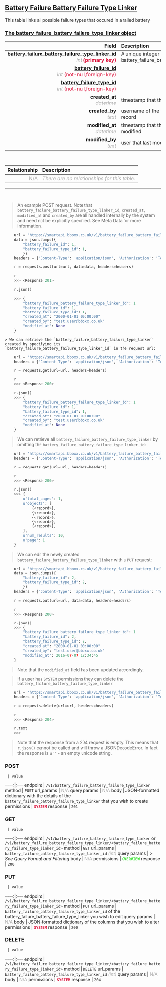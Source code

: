 ## <u>Battery Failure Battery Failure Type Linker</u>
This table links all possible failure types that occured in a failed battery


### <u>The battery_failure_battery_failure_type_linker object</u>

Field | Description
------:|:------------
__battery_failure_battery_failure_type_linker_id__ <br><font color="DarkGray">_int_</font> <font color="Crimson">__(primary key)__</font> | A unique integer identifier for each battery_failure_battery_failure_type_linker.
__<a href="/#battery-failure">battery_failure_id</a>__ <br><font color="DarkGray">_int_</font> <font color="Crimson">(not-null,foreign-key)</font> | 
__<a href="/#battery-failure-type">battery_failure_type_id</a>__ <br><font color="DarkGray">_int_</font> <font color="Crimson">(not-null,foreign-key)</font> | 
__created_at__  <br><font color="DarkGray">_datetime_</font> | timestamp that the record was created at
__created_by__  <br><font color="DarkGray">_text_</font>| username of the user who created the record
__modified_at__ <br><font color="DarkGray">_datetime_</font>| timestamp that the record was last modified
__modified_by__ <br><font color="DarkGray">_text_</font>| user that last modified the record

<br>

Relationship | Description
-------------:|:------------
<font color="DarkGray">N/A</font> | <font color="DarkGray">_There are no relationships for this table._</font>

<hr>
<br>

> An example POST request. Note that `battery_failure_battery_failure_type_linker_id`, `created_at`, `modified_at` and `created_by` are all handled internally by the system and need not be explicitly specified. See Meta Data for more information.

```python
    url = "https://smartapi.bboxx.co.uk/v1/battery_failure_battery_failure_type_linker"
    data = json.dumps({
		"battery_failure_id": 1,
		"battery_failure_type_id": 1,
		})
    headers = {'Content-Type': 'application/json', 'Authorization': 'Token token=A_VALID_TOKEN'}

    r = requests.post(url=url, data=data, headers=headers)

    r
    >>> <Response 201>

    r.json()

    >>> {
		"battery_failure_battery_failure_type_linker_id": 1
		"battery_failure_id": 1,
		"battery_failure_type_id": 1,
		"created_at": "2000-01-01 00:00:00"
		"created_by": "test.user@bboxx.co.uk"
		"modified_at": None
	}
```

    > We can retrieve the `battery_failure_battery_failure_type_linker` created by specifying its `battery_failure_battery_failure_type_linker_id` in the request url:

```python
    url = 'https://smartapi.bboxx.co.uk/v1/battery_failure_battery_failure_type_linker/1'
    headers = {'Content-Type': 'application/json', 'Authorization': 'Token token=A_VALID_TOKEN'}

    r = requests.get(url=url, headers=headers)

    r
    >>> <Response 200>

    r.json()
    >>> {
		"battery_failure_battery_failure_type_linker_id": 1
		"battery_failure_id": 1,
		"battery_failure_type_id": 1,
		"created_at": "2000-01-01 00:00:00"
		"created_by": "test.user@bboxx.co.uk"
		"modified_at": None
	}
```

> We can retrieve all `battery_failure_battery_failure_type_linker` by omitting the `battery_failure_battery_failure_type_linker_id`:

```python
    url = 'https://smartapi.bboxx.co.uk/v1/battery_failure_battery_failure_type_linker'
    headers = {'Content-Type': 'application/json', 'Authorization': 'Token token=A_VALID_TOKEN'}

    r = requests.get(url=url, headers=headers)

    r
    >>> <Response 200>

    r.json()
    >>> {
        u'total_pages': 1,
        u'objects': [
            {<record>},
            {<record>},
            {<record>},
            {<record>},
            {<record>},
        ],
        u'num_results': 10,
        u'page': 1
    }
```

> We can edit the newly created `battery_failure_battery_failure_type_linker` with a `PUT` request:

```python
    url = 'https://smartapi.bboxx.co.uk/v1/battery_failure_battery_failure_type_linker/1'
    data = json.dumps({
		"battery_failure_id": 2,
		"battery_failure_type_id": 2,
		})
    headers = {'Content-Type': 'application/json', 'Authorization': 'Token token=A_VALID_TOKEN'}

    r = requests.put(url=url, data=data, headers=headers)

    r
    >>> <Response 200>

    r.json()
    >>> {
		"battery_failure_battery_failure_type_linker_id": 1
		"battery_failure_id": 2,
		"battery_failure_type_id": 2,
		"created_at": "2000-01-01 00:00:00"
		"created_by": "test.user@bboxx.co.uk"
		"modified_at": 2016-07-07 12:34:45
	}
```
> Note that the `modified_at` field has been updated accordingly.

> If a user has `SYSTEM` permissions they can delete the `battery_failure_battery_failure_type_linker`

```python
    url = 'https://smartapi.bboxx.co.uk/v1/battery_failure_battery_failure_type_linker/1'
    headers = {'Content-Type': 'application/json', 'Authorization': 'Token token=A_VALID_TOKEN'}

    r = requests.delete(url=url, headers=headers)

    r
    >>> <Response 204>

    r.text
    >>>
```
> Note that the response from a 204 request is empty. This means that `r.json()` cannot be called and will throw a JSONDecodeError. In fact the response is `u''` - an empty unicode string.



### POST
     | value
 ----:|:---
endpoint | `/v1/battery_failure_battery_failure_type_linker`
method | `POST`
url_params | <font color="DarkGray">N/A</font>
query params | <font color="DarkGray">N/A</font>
body | JSON-formatted dictionary with the details of the `battery_failure_battery_failure_type_linker` that you wish to create
permissions | <font color="Crimson">__`SYSTEM`__</font>
response | `201`

### GET
     | value
 ----:|:---
endpoint | `/v1/battery_failure_battery_failure_type_linker` or `/v1/battery_failure_battery_failure_type_linker/<battery_failure_battery_failure_type_linker_id>`
method | `GET`
url_params | `battery_failure_battery_failure_type_linker_id` <font color="DarkGray">_(int)_</font>
query params | *> See Query Format and Filtering*
body | <font color="DarkGray">N/A</font>
permissions | <font color="Jade">__`OVERVIEW`__</font>
response | `200`

### PUT
     | value
 ----:|:---
endpoint | `/v1/battery_failure_battery_failure_type_linker/<battery_failure_battery_failure_type_linker_id>`
method | `PUT`
url_params | `battery_failure_battery_failure_type_linker_id` of the battery_failure_battery_failure_type_linker you wish to edit
query params | <font color="DarkGray">N/A</font>
body | JSON-formatted dictionary of the columns that you wish to alter
permissions | <font color="Crimson">__`SYSTEM`__</font>
response | `200`

### DELETE
     | value
 ----:|:---
endpoint | `/v1/battery_failure_battery_failure_type_linker/<battery_failure_battery_failure_type_linker_id>`
method | `DELETE`
url_params | `battery_failure_battery_failure_type_linker_id` <font color="DarkGray">_(int)_</font>
query params | <font color="DarkGray">N/A</font>
body | <font color="DarkGray">N/A</font>
permissions | <font color="Crimson">__`SYSTEM`__</font>
response | `204`

    